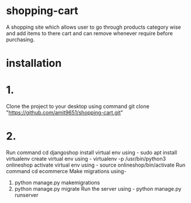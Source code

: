 # shopping-cart
A shopping site which allows user to go through products category wise and add items to there cart and can remove whenever require before purchasing.
# installation
# 1.
Clone the project to your desktop using command git clone "https://github.com/amit9651/shopping-cart.git"
# 2.
Run command cd djangoshop
install virtual env using - sudo apt install virtualenv
create virtual env using -  virtualenv -p /usr/bin/python3 onlineshop
activate virtual env using - source onlineshop/bin/activate
Run command cd ecommerce
Make migrations using-
1. python manage.py makemigrations
2. python manage.py migrate
Run the server using - python manage.py runserver


